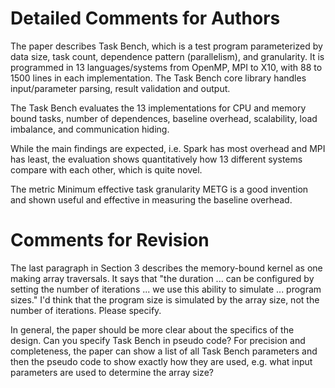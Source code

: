 # Detailed Comments for Authors

The paper describes Task Bench, which is a test program parameterized
by data size, task count, dependence pattern (parallelism), and
granularity. It is programmed in 13 languages/systems from OpenMP, MPI
to X10, with 88 to 1500 lines in each implementation. The Task Bench
core library handles input/parameter parsing, result validation and
output.

The Task Bench evaluates the 13 implementations for CPU and memory
bound tasks, number of dependences, baseline overhead, scalability,
load imbalance, and communication hiding.

While the main findings are expected, i.e. Spark has most overhead and
MPI has least, the evaluation shows quantitatively how 13 different
systems compare with each other, which is quite novel.

The metric Minimum effective task granularity METG is a good invention
and shown useful and effective in measuring the baseline overhead.


# Comments for Revision

The last paragraph in Section 3 describes the memory-bound kernel as
one making array traversals. It says that "the duration ... can be
configured by setting the number of iterations ... we use this ability
to simulate ... program sizes." I'd think that the program size is
simulated by the array size, not the number of iterations. Please
specify.

In general, the paper should be more clear about the specifics of the
design. Can you specify Task Bench in pseudo code? For precision and
completeness, the paper can show a list of all Task Bench parameters
and then the pseudo code to show exactly how they are used, e.g. what
input parameters are used to determine the array size?

